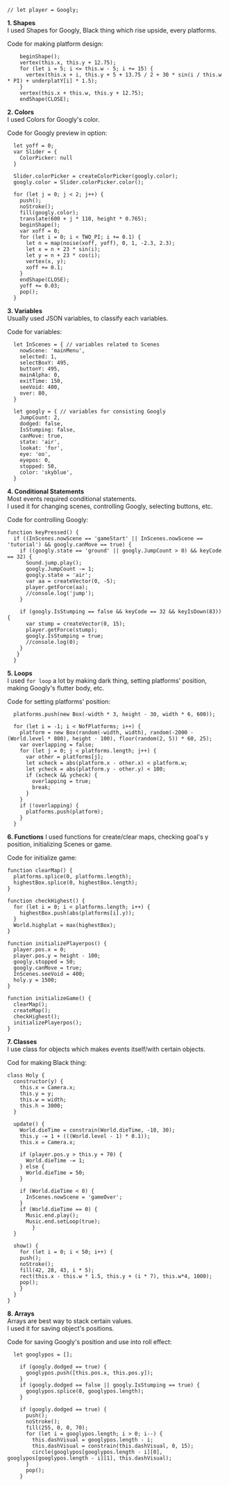 `// let player = Googly;`  
  
  
    
**1. Shapes**  
I used Shapes for Googly, Black thing which rise upside, every platforms.  
  
Code for making platform design:  
``` 
    beginShape();
    vertex(this.x, this.y + 12.75);
    for (let i = 5; i <= this.w - 5; i += 15) {
      vertex(this.x + i, this.y + 5 + 13.75 / 2 + 30 * sin(i / this.w * PI) + underplatY[i] * 1.5);
    }
    vertex(this.x + this.w, this.y + 12.75);
    endShape(CLOSE);
```
    
**2. Colors**  
I used Colors for Googly's color.  
  
Code for Googly preview in option:  
```
  let yoff = 0;
  var Slider = {
    ColorPicker: null
  }

  Slider.colorPicker = createColorPicker(googly.color);
  googly.color = Slider.colorPicker.color();

  for (let j = 0; j < 2; j++) {
    push();
    noStroke();
    fill(googly.color);
    translate(600 + j * 110, height * 0.765);
    beginShape();
    var xoff = 0;
    for (let i = 0; i < TWO_PI; i += 0.1) {
      let n = map(noise(xoff, yoff), 0, 1, -2.3, 2.3);
      let x = n + 23 * sin(i);
      let y = n + 23 * cos(i);
      vertex(x, y);
      xoff += 0.1;
    }
    endShape(CLOSE);
    yoff += 0.03;
    pop();
  }
```  

**3. Variables**  
Usually used JSON variables, to classify each variables.

Code for variables:
```
  let InScenes = { // variables related to Scenes
    nowScene: 'mainMenu',
    selected: 1,
    selectBoxY: 495,
    buttonY: 495,
    mainAlpha: 0,
    exitTime: 150,
    seeVoid: 400,
    over: 80,
  }
  
  let googly = { // variables for consisting Googly
    JumpCount: 2,
    dodged: false,
    IsStumping: false,
    canMove: true,
    state: 'air',
    lookat: 'for',
    eye: 'oo',
    eyepos: 0,
    stopped: 50,
    color: 'skyblue',
  }
```

**4. Conditional Statements**  
Most events required conditional statements.  
I used it for changing scenes, controlling Googly, selecting buttons, etc.  
  
Code for controlling Googly:
```
function keyPressed() {
  if ((InScenes.nowScene == 'gameStart' || InScenes.nowScene == 'tutorial') && googly.canMove == true) {
    if ((googly.state == 'ground' || googly.JumpCount > 0) && keyCode == 32) {
      Sound.jump.play();
      googly.JumpCount -= 1;
      googly.state = 'air';
      var aa = createVector(0, -5);
      player.getForce(aa);
      //console.log('jump');
    }

    if (googly.IsStumping == false && keyCode == 32 && keyIsDown(83)) {
      var stump = createVector(0, 15);
      player.getForce(stump);
      googly.IsStumping = true;
      //console.log(0);
    }
   }
  }
```

**5. Loops**  
I used `for loop` a lot by making dark thing, setting platforms' position, making Googly's flutter body, etc.
  
Code for setting platforms' position:
```
  platforms.push(new Box(-width * 3, height - 30, width * 6, 600));

  for (let i = -1; i < NofPlatforms; i++) {
    platform = new Box(random(-width, width), random(-2000 - (World.level * 800), height - 100), floor(random(2, 5)) * 60, 25);
    var overlapping = false;
    for (let j = 0; j < platforms.length; j++) {
      var other = platforms[j];
      let xcheck = abs(platform.x - other.x) < platform.w;
      let ycheck = abs(platform.y - other.y) < 100;
      if (xcheck && ycheck) {
        overlapping = true;
        break;
      }
    }
    if (!overlapping) {
      platforms.push(platform);
    }
  }
```

**6. Functions**
I used functions for create/clear maps, checking goal's y position, initializing Scenes or game.  

Code for initialize game:
```
function clearMap() {
  platforms.splice(0, platforms.length);
  highestBox.splice(0, highestBox.length);
}

function checkHighest() {
  for (let i = 0; i < platforms.length; i++) {
    highestBox.push(abs(platforms[i].y));
  }
  World.highplat = max(highestBox);
}

function initializePlayerpos() {
  player.pos.x = 0;
  player.pos.y = height - 100;
  googly.stopped = 50;
  googly.canMove = true;
  InScenes.seeVoid = 400;
  holy.y = 1500;
}

function initializeGame() {
  clearMap();
  createMap();
  checkHighest();
  initializePlayerpos();
}
```

**7. Classes**  
I use class for objects which makes events itself/with certain objects.

Cod for making Black thing:
```
class Holy {
  constructor(y) {
    this.x = Camera.x;
    this.y = y;
    this.w = width;
    this.h = 3000;
  }

  update() {
    World.dieTime = constrain(World.dieTime, -10, 30);
    this.y -= 1 + (((World.level - 1) * 0.1));
    this.x = Camera.x;

    if (player.pos.y > this.y + 70) {
      World.dieTime -= 1;
    } else {
      World.dieTime = 50;
    }

    if (World.dieTime < 0) {
      InScenes.nowScene = 'gameOver';
    }
    if (World.dieTime == 0) {
      Music.end.play();
      Music.end.setLoop(true);
        }
  }

  show() {
    for (let i = 0; i < 50; i++) {
    push();
    noStroke();
    fill(42, 28, 43, i * 5);
    rect(this.x - this.w * 1.5, this.y + (i * 7), this.w*4, 1000);
    pop();
    }
  }
}
```

**8. Arrays**  
Arrays are best way to stack certain values.  
I used it for saving object's positions.  

Code for saving Googly's position and use into roll effect:
```
  let googlypos = [];

    if (googly.dodged == true) {
      googlypos.push([this.pos.x, this.pos.y]);
    }
    if (googly.dodged == false || googly.IsStumping == true) {
      googlypos.splice(0, googlypos.length);
    }

    if (googly.dodged == true) {
      push();
      noStroke();
      fill(255, 0, 0, 70);
      for (let i = googlypos.length; i > 0; i--) {
        this.dashVisual = googlypos.length - i;
        this.dashVisual = constrain(this.dashVisual, 0, 15);
        circle(googlypos[googlypos.length - i][0], googlypos[googlypos.length - i][1], this.dashVisual);
      }
      pop();
    }
```

